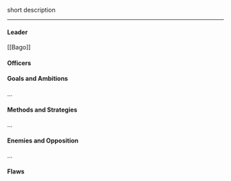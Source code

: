 short description

---
#### Leader

[[Bago]]
#### Officers


#### Goals and Ambitions

...
#### Methods and Strategies 

...
#### Enemies and Opposition 

...
#### Flaws